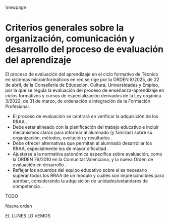 \newpage


# Criterios generales sobre la organización, comunicación y desarrollo del proceso de evaluación del aprendizaje

El proceso de evaluación del aprendizaje en el ciclo formativo de Técnico en sistemas microinformáticos en red se rige por la ORDEN 8/2025, de 22 de abril, de la Conselleria de Educación, Cultura, Universidades y Empleo, por la que se regula la evaluación del proceso de enseñanza-aprendizaje en ciclos formativos y cursos de especialización derivados de la Ley orgánica 3/2022, de 31 de marzo, de ordenación e integración de la Formación Profesional.

*   El proceso de evaluación se centrará en verificar la adquisición de los RRAA .
*   Debe estar alineado con la planificación del trabajo educativo e incluir mecanismos claros para informar al alumnado (y familias) sobre su organización, métodos, evolución y resultados .
*   Debe ofrecer alternativas que permitan al alumnado desarrollar los RRAA, especialmente los de mayor dificultad .
*   Ajustarse a la normativa autonómica específica sobre evaluación, como la ORDEN 79/2010 en la Comunitat Valenciana, y la nueva Orden de evaluación en desarrollo .
*   Reflejar los acuerdos del equipo educativo sobre si es necesario superar todos los RRAA de un módulo y cuáles son imprescindibles para aprobar, considerando la adquisición de unidades/estándares de competencia .


TODO 

Nueva orden

EL LUNES LO VEMOS
